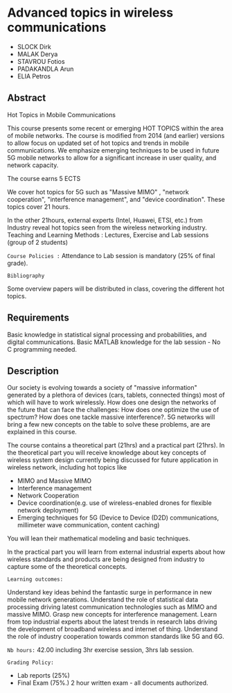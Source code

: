 # Advanced topics in wireless communications


- SLOCK Dirk
- MALAK Derya
- STAVROU Fotios
- PADAKANDLA Arun
- ELIA Petros

## Abstract

Hot Topics in Mobile Communications

This course presents some recent or emerging  HOT TOPICS within the area of mobile networks.
The course is modified from 2014 (and earlier) versions to allow focus on updated set of hot topics and trends in mobile communications.
We emphasize emerging techniques to be used in future 5G mobile networks to allow for a significant increase in user quality, and network capacity.

The course earns 5 ECTS

We cover hot topics for 5G such as "Massive MIMO" , "network cooperation", "interference management", and "device coordination". These topics cover 21 hours.

In the other 21hours, external experts (Intel, Huawei, ETSI, etc.) from Industry reveal hot topics seen from the wireless networking  industry.
Teaching and Learning Methods : Lectures, Exercise and  Lab sessions (group of 2 students)

`Course Policies :` Attendance to Lab session is mandatory (25% of final grade).


`Bibliography`

Some overview papers will be distributed in class, covering the different hot topics.


## Requirements

Basic knowledge in statistical signal processing and probabilities, and digital communications. Basic MATLAB knowledge for the lab session - No C programming needed.


## Description

Our society is evolving towards a society of "massive information" generated by a plethora of devices (cars, tablets, connected things) most of which will have to work wirelessly. How does one design the networks of the future that can face the challenges: How does one optimize the use of spectrum? How does one tackle massive interference?. 5G networks will bring a few new concepts on the table to solve these problems, are are explained in this course.

The course contains a theoretical part (21hrs) and a practical part (21hrs). In the theoretical part you will receive knowledge about key concepts of wireless system design currently being discussed for future application in wireless network, including hot topics like

- MIMO and Massive MIMO
- Interference management
- Network Cooperation
- Device coordination(e.g. use of wireless-enabled drones for flexible network deployment)
- Emerging techniques for 5G (Device to Device (D2D) communications, millimeter wave communication, content caching)

You will lean their mathematical modeling and basic techniques.    

In the practical part you will learn from external industrial experts about how wireless standards and products are being designed from industry to capture some of the theoretical concepts.

`Learning outcomes:`

Understand key ideas behind the fantastic surge in performance in new mobile network generations. Understand the role of statistical data processing driving latest communication technologies such as MIMO and massive MIMO. Grasp new concepts for interference management. Learn from top industrial experts about the latest trends in research labs driving the development of broadband wireless and internet of thing. Understand the role of industry cooperation towards common standards like 5G and 6G.
 
`Nb hours:` 42.00 including 3hr exercise session, 3hrs lab session.

`Grading Policy:` 
- Lab reports (25%)
- Final Exam (75%.) 2 hour written exam - all documents authorized.
